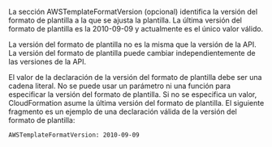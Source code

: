 La sección AWSTemplateFormatVersion (opcional) identifica la versión del formato de plantilla a la que se ajusta la plantilla. La última versión del formato de plantilla es la 2010-09-09 y actualmente es el único valor válido.

La versión del formato de plantilla no es la misma que la versión de la API. La versión del formato de plantilla puede cambiar independientemente de las versiones de la API.

El valor de la declaración de la versión del formato de plantilla debe ser una cadena literal. No se puede usar un parámetro ni una función para especificar la versión del formato de plantilla. Si no se especifica un valor, CloudFormation asume la última versión del formato de plantilla. El siguiente fragmento es un ejemplo de una declaración válida de la versión del formato de plantilla:
```
AWSTemplateFormatVersion: 2010-09-09
```